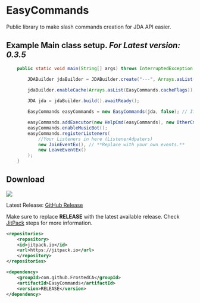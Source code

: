 # EasyCommands
Public library to make slash commands creation for JDA API easier.

## Example Main class setup. *For Latest version: 0.3.5*
```java
    public static void main(String[] args) throws InterruptedException {

        JDABuilder jdaBuilder = JDABuilder.create("---", Arrays.asList(EasyCommands.gatewayIntents));
        
        jdaBuilder.enableCache(Arrays.asList(EasyCommands.cacheFlags));

        JDA jda = jdaBuilder.build().awaitReady();

        EasyCommands easyCommands = new EasyCommands(jda, false); // If you don't know how to use devCommands you can set it to 'false'

        easyCommands.addExecutor(new HelpCmd(easyCommands), new OtherCmdEx()); // Replace with your own custom Executors. HelpCmd is provided by default, you can check it out to see how to do your own.
        easyCommands.enableMusicBot();
        easyCommands.registerListeners(
            //Your Listeners in here (ListenerAdpaters)
            new JoinEventEx(), // **Replace with your own events.**
            new LeaveEventEx()
        );
    }
```
## Download
[![](https://jitpack.io/v/FrostedCA/EasyCommands.svg)](https://jitpack.io/#FrostedCA/EasyCommands)

Latest Release: [GitHub Release](https://github.com/FrostedCA/EasyCommands/releases/tag/v0.3.5)

Make sure to replace **RELEASE** with the latest available release. Check [JitPack](https://jitpack.io/#FrostedCA/EasyCommands) steps for more information. 

```pom.xml
<repositories>
    <repository>
	<id>jitpack.io</id>
	<url>https://jitpack.io</url>
    </repository>
</repositories>
```
```pom.xml
<dependency>
    <groupId>com.github.FrostedCA</groupId>
    <artifactId>EasyCommands</artifactId>
    <version>RELEASE</version>
</dependency>
```
